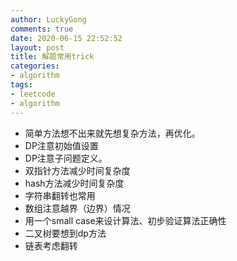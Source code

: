 ```yaml
---
author: LuckyGong
comments: true
date: 2020-06-15 22:52:52
layout: post
title: 解题常用trick
categories:
- algorithm
tags:
- leetcode
- algorithm
---
```




- 简单方法想不出来就先想复杂方法，再优化。
- DP注意初始值设置
- DP注意子问题定义。
- 双指针方法减少时间复杂度
- hash方法减少时间复杂度
- 字符串翻转也常用
- 数组注意越界（边界）情况
- 用一个small case来设计算法、初步验证算法正确性
- 二叉树要想到dp方法
- 链表考虑翻转